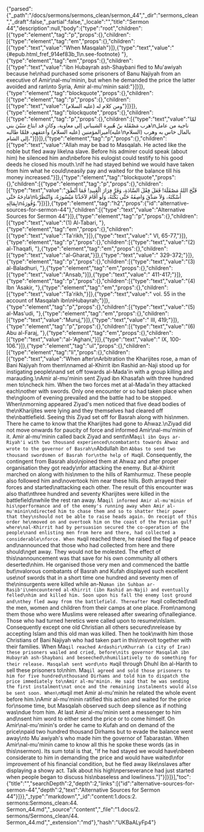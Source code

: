 {"parsed":{"_path":"/docs/sermons/sermons_clean/sermon_44","_dir":"sermons_clean","_draft":false,"_partial":false,"_locale":"","title":"Sermon 44","description":null,"body":{"type":"root","children":[{"type":"element","tag":"p","props":{},"children":[{"type":"element","tag":"em","props":{},"children":[{"type":"text","value":"When Masqalah"}]},{"type":"text","value":" {#epub.html_fref_914ef83b_1\n.see-footnote} "},{"type":"element","tag":"em","props":{},"children":[{"type":"text","value":"ibn Hubayrah ash-Shaybani fled to Mu'awiyah because he\nhad purchased some prisoners of Banu Najiyah from an executive of Amir\nal-mu'minin, but when he demanded the price the latter avoided and ran\nto Syria, Amir al-mu'minin said:"}]}]},{"type":"element","tag":"blockquote","props":{},"children":[{"type":"element","tag":"p","props":{},"children":[{"type":"text","value":"ومن كلام له (عليه السلام)"}]}]},{"type":"element","tag":"blockquote","props":{},"children":[{"type":"element","tag":"p","props":{},"children":[{"type":"text","value":"لمّا هرب مَصْقَلة بنُ هُبيرة الشيباني إلى معاوية، وكان قد ابتاع سَبْيَ بني\nناجية من عامل أميرالمؤمنين (عليه السلام) وأعتقهم، فلمّا طالبه(عليه\nالسلام) بالمال خاس به وهرب إلى الشام،"}]}]},{"type":"element","tag":"p","props":{},"children":[{"type":"text","value":"Allah may be bad to Masqalah. He acted like the noble but fled away like\na slave. Before his admirer could speak (about him) he silenced him and\nbefore his eulogist could testify to his good deeds he closed his mouth.\nIf he had stayed behind we would have taken from him what he could\neasily pay and waited for the balance till his money increased."}]},{"type":"element","tag":"blockquote","props":{},"children":[{"type":"element","tag":"p","props":{},"children":[{"type":"text","value":"قَبَّحَ اللهُ مَصْقَلَةَ! فَعَلَ فِعْلَ السَّادَةِ، وَفَرَّ فِرَارَ الْعَبِيدِ! فَمَا أَنْطَقَ مَادِحَهُ حَتَّى\nأَسْكَتَهُ، وَلاَ صَدَّقَ وَاصِفَهُ حَتَّى بَكَّتَهُ، وَلَو أَقَامَ لاَخَذْنَا مَيْسُورَهُ، وَانْتَظَرْنا بِمَالِهِ\nوُفُورَهُ."}]}]},{"type":"element","tag":"h2","props":{"id":"alternative-sources-for-sermon-44"},"children":[{"type":"text","value":"Alternative Sources for Sermon 44"}]},{"type":"element","tag":"p","props":{},"children":[{"type":"text","value":"(1) Al-Tabari, "},{"type":"element","tag":"em","props":{},"children":[{"type":"text","value":"Ta'rikh,"}]},{"type":"text","value":" VI, 65-77,"}]},{"type":"element","tag":"p","props":{},"children":[{"type":"text","value":"(2) al-Thaqafi, "},{"type":"element","tag":"em","props":{},"children":[{"type":"text","value":"al-Gharat,"}]},{"type":"text","value":" 329-372;"}]},{"type":"element","tag":"p","props":{},"children":[{"type":"text","value":"(3) al-Baladhuri, "},{"type":"element","tag":"em","props":{},"children":[{"type":"text","value":"Ansab,"}]},{"type":"text","value":" 411-417;"}]},{"type":"element","tag":"p","props":{},"children":[{"type":"text","value":"(4) Ibn 'Asakir, "},{"type":"element","tag":"em","props":{},"children":[{"type":"text","value":"Ta'rikh,"}]},{"type":"text","value":" vol. 55 in the account of Masqalah ibn\nHubayrah;"}]},{"type":"element","tag":"p","props":{},"children":[{"type":"text","value":"(5) al-Mas'udi, "},{"type":"element","tag":"em","props":{},"children":[{"type":"text","value":"Muruj,"}]},{"type":"text","value":" III, 419;"}]},{"type":"element","tag":"p","props":{},"children":[{"type":"text","value":"(6) Abu al-Faraj, "},{"type":"element","tag":"em","props":{},"children":[{"type":"text","value":"al-'Aghani,"}]},{"type":"text","value":" IX, 100-106."}]},{"type":"element","tag":"ul","props":{},"children":[{"type":"element","tag":"li","props":{},"children":[{"type":"text","value":"When after\nArbitration the Kharijites rose, a man of Bani Najiyah from them\nnamed al-Khirrit ibn Rashid an-Naji stood up for instigating people\nand set off towards al-Mada'in with a group killing and marauding.\nAmir al-mu'minin sent Ziyad ibn Khasafah with three hundred men to\ncheck him. When the two forces met at al-Mada'in they attacked each\nother with swords. Only one encounter or so had taken place when the\ngloom of evening prevailed and the battle had to be stopped. When\nmorning appeared Ziyad's men noticed that five dead bodies of the\nKharijites were lying and they themselves had cleared off the\nbattlefield. Seeing this Ziyad set off for Basrah along with his\nmen. There he came to know that the Kharijites had gone to Ahwaz.\nZiyad did not move onwards for paucity of force and informed Amir\nal-mu'minin of it. Amir al-mu'minin called back Ziyad and sent\nMa`qil ibn Qays ar-Riyah'i with two thousand experienced\ncombatants towards Ahwaz and wrote to the governor of Basrah\n`Abdullah ibn `Abbas to send two thousand swordsmen of Basrah for\nthe help of Ma`qil. Consequently, the contingent from Basrah also\njoined them at Ahwaz and after proper organisation they got ready\nfor attacking the enemy. But al-Khirrit marched on along with his\nmen to the hills of Ramhurmuz. These people also followed him and\novertook him near these hills. Both arrayed their forces and started\nattacking each other. The result of this encounter was also that\nthree hundred and seventy Kharijites were killed in the battlefield\nwhile the rest ran away. Ma`qil informed Amir al-mu'minin of his\nperformance and of the enemy's running away when Amir al-mu'minin\ndirected him to chase them and so to shatter their power that they\nshould not be able to raise heads again. On receipt of this order he\nmoved on and overtook him on the coast of the Persian gulf where\nal-Khirrit had by persuasion secured the co-operation of the people\nand enlisting men from here and there, had collected a considerable\nforce. When Ma`qil reached there, he raised the flag of peace and\nannounced that those who had collected from here and there should\nget away. They would not be molested. The effect of this\nannouncement was that save for his own community all others deserted\nhim. He organised those very men and commenced the battle but\nvalorous combatants of Basrah and Kufah displayed such excellent use\nof swords that in a short time one hundred and seventy men of the\ninsurgents were killed while an-Nu`man ibn Suhban ar-Rasib'i\nencountered al-Khirrit (ibn Rashid an-Naji) and eventually felled\nhim and killed him. Soon upon his fall the enemy lost ground and\nthey fled away from the battlefield. Thereafter Ma`qil collected\nall the men, women and children from their camps at one place. From\namong them those who were Muslims were released after swearing of\nallegiance. Those who had turned heretics were called upon to resume\nIslam. Consequently except one old Christian all others secured\nrelease by accepting Islam and this old man was killed. Then he took\nwith him those Christians of Bani Najiyah who had taken part in this\nrevolt together with their families. When Ma`qil reached Ardashir\nKhurrah (a city of Iran) these prisoners wailed and cried, before\nits governor Masqalah ibn Hubayrah ash-Shaybani and beseeched\nhumiliatively to do something for their release. Masqalah sent word\nto Ma`qil through Dhuhl ibn al-Harith to sell these prisoners to\nhim. Ma`qil agreed and sold those prisoners to him for five hundred\nthousand Dirhams and told him to dispatch the price immediately to\nAmir al-mu'minin. He said that he was sending the first instalment\nat once and the remaining instalments would also be sent soon. When\nMa`qil met Amir al-mu'minin he related the whole event before him.\nAmir al-mu'minin ratified this action and waited for the price for\nsome time, but Masqalah observed such deep silence as if nothing was\ndue from him. At last Amir al-mu'minin sent a messenger to him and\nsent him word to either send the price or to come himself. On Amir\nal-mu'minin's order he came to Kufah and on demand of the price\npaid two hundred thousand Dirhams but to evade the balance went away\nto Mu`awiyah's who made him the governor of Tabarastan. When Amir\nal-mu'minin came to know all this he spoke these words (as in this\nsermon). Its sum total is that, \"If he had stayed we would have\nbeen considerate to him in demanding the price and would have waited\nfor improvement of his financial condition, but he fled away like\nslaves after displaying a showy act. Talk about his high\nperseverance had just started when people began to discuss his\nbaseless and lowliness.\"]"}]}]}],"toc":{"title":"","searchDepth":2,"depth":2,"links":[{"id":"alternative-sources-for-sermon-44","depth":2,"text":"Alternative Sources for Sermon 44"}]}},"_type":"markdown","_id":"content:1.docs:2. sermons:Sermons_clean:44. Sermon_44.md","_source":"content","_file":"1.docs/2. sermons/Sermons_clean/44. Sermon_44.md","_extension":"md"},"hash":"UKBaALyFp4"}